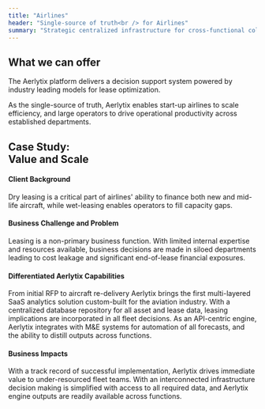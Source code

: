 ```yaml
---
title: "Airlines"
header: "Single-source of truth<br /> for Airlines"
summary: "Strategic centralized infrastructure for cross-functional collaboration in fleet management and holistic evaluation in new aircraft sourcing"
---
```


<article class="py-5 px-5">
  <div class="container">
  <div class="row gx-lg-5" data-cues="slideInUp">
    <div class="col-md-5">
      <h2 class="fw-bold mb-5">What we can offer</h2>
    </div>
    <div class="col-md-7">
      <p>The Aerlytix platform delivers a decision support system powered by industry leading models for lease optimization.</p>
      <p>As the single-source of truth, Aerlytix enables start-up airlines to scale efficiency, and large operators to drive operational productivity across established departments.</p> 
    </div>
  </div>
  </div>
</article>

<article class="py-5 px-5">
  <div class="container">
  <div class="row gx-lg-5" data-cues="slideInUp">
    <div class="col-md-5">
      <h2 class="fw-bold mb-5">Case Study:<br /> Value and Scale</h2>
    </div>
    <div class="col-md-7">
      <h4>Client Background</h4>
      <p class="mb-5">Dry leasing is a critical part of airlines' ability to finance both new and mid-life aircraft, while wet-leasing enables operators to fill capacity gaps.</p>
      <h4>Business Challenge and Problem</h4>
      <p>Leasing is a non-primary business function. With limited internal expertise and resources available, business decisions are made in siloed departments leading to cost leakage and significant end-of-lease financial exposures.</p>
      <h4>Differentiated Aerlytix Capabilities</h4>
      <p  class="mb-5">From initial RFP to aircraft re-delivery Aerlytix brings the first multi-layered SaaS analytics solution custom-built for the aviation industry​. With a centralized database repository for all asset and lease data​, leasing implications are incorporated in all fleet decisions. As an API-centric engine, Aerlytix integrates with M&E systems for automation of all forecasts, and the ability to distill outputs across functions.</p>
      <h4>Business Impacts</h4>
      <p>With a track record of successful implementation, Aerlytix drives immediate value to under-resourced fleet teams. With an interconnected infrastructure decision making is simplified with access to all required data, and Aerlytix engine outputs are readily available across functions.</p>
    </div>
  </div>
  </div>
</article>
